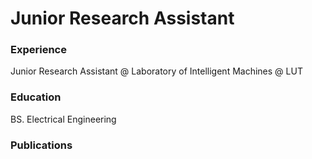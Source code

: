 # Junior Research Assistant

### Experience
Junior Research Assistant @ Laboratory of Intelligent Machines @ LUT

### Education
BS. Electrical Engineering

### Publications
